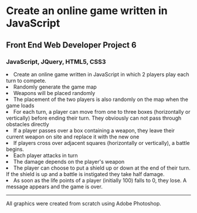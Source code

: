 <h1>Create an online game written in JavaScript</h1>
<h2>Front End Web Developer Project 6</h2>

<h3>JavaScript, JQuery, HTML5, CSS3</h3>


<li>Create an online game written in JavaScript in which 2 players play each turn to compete.</li>
<li>Randomly generate the game map</li>
<li>Weapons will be placed randomly</li>
<li>The placement of the two players is also randomly on the map when the game loads</li>
<li>For each turn, a player can move from one to three boxes (horizontally or vertically) before ending their turn. They obviously can not pass through obstacles directly</li>
<li>If a player passes over a box containing a weapon, they leave their current weapon on site and replace it with the new one</li>
<li>If players cross over adjacent squares (horizontally or vertically), a battle begins.</li>
<li>Each player attacks in turn</li>
<li>The damage depends on the player's weapon</li>
<li>The player can choose to put a shield up or down at the end of their turn. If the shield is up and a battle is instigated they take half damage.</li>
<li>As soon as the life points of a player (initially 100) falls to 0, they lose. A message appears and the game is over.</li>

<hr>
<p>All graphics were created from scratch using Adobe Photoshop.</p>
